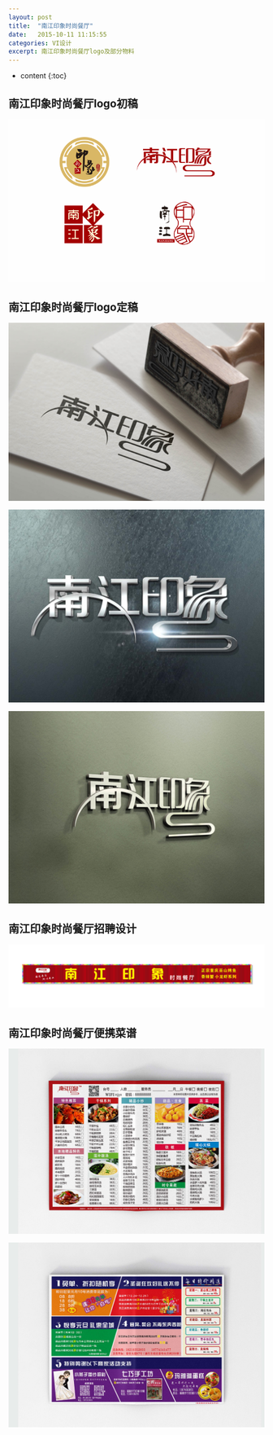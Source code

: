 ```yaml
---
layout: post
title:  "南江印象时尚餐厅"
date:   2015-10-11 11:15:55
categories: VI设计
excerpt: 南江印象时尚餐厅logo及部分物料
---
```


* content
{:toc}

## 南江印象时尚餐厅logo初稿

![caipu](/css/pics/nanjiangyinxiang/1.png "前期预设logo") 

## 南江印象时尚餐厅logo定稿

![caipu](/css/pics/nanjiangyinxiang/2.jpg "logo定稿") 

![caipu](/css/pics/nanjiangyinxiang/3.jpg "logo定稿") 

![caipu](/css/pics/nanjiangyinxiang/4.jpg "logo定稿") 

## 南江印象时尚餐厅招聘设计

![caipu](/css/pics/nanjiangyinxiang/7.png "发光字招牌") 

## 南江印象时尚餐厅便携菜谱

![caipu](/css/pics/nanjiangyinxiang/5.jpg "菜单") 

![caipu](/css/pics/nanjiangyinxiang/6.jpg "菜单")

 
